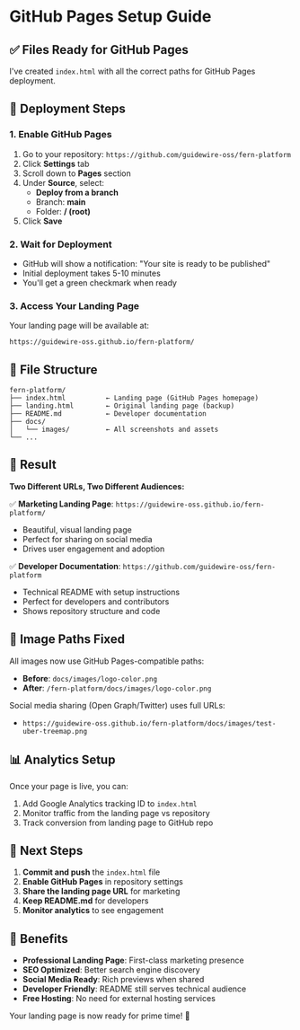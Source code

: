 # GitHub Pages Setup Guide

## ✅ **Files Ready for GitHub Pages**

I've created `index.html` with all the correct paths for GitHub Pages deployment.

## 🚀 **Deployment Steps**

### **1. Enable GitHub Pages**
1. Go to your repository: `https://github.com/guidewire-oss/fern-platform`
2. Click **Settings** tab
3. Scroll down to **Pages** section
4. Under **Source**, select:
   - **Deploy from a branch**
   - Branch: **main**
   - Folder: **/ (root)**
5. Click **Save**

### **2. Wait for Deployment**
- GitHub will show a notification: "Your site is ready to be published"
- Initial deployment takes 5-10 minutes
- You'll get a green checkmark when ready

### **3. Access Your Landing Page**
Your landing page will be available at:
```
https://guidewire-oss.github.io/fern-platform/
```

## 📁 **File Structure**

```
fern-platform/
├── index.html          ← Landing page (GitHub Pages homepage)
├── landing.html        ← Original landing page (backup)
├── README.md           ← Developer documentation
├── docs/
│   └── images/         ← All screenshots and assets
└── ...
```

## 🎯 **Result**

**Two Different URLs, Two Different Audiences:**

✅ **Marketing Landing Page**: `https://guidewire-oss.github.io/fern-platform/`
- Beautiful, visual landing page
- Perfect for sharing on social media
- Drives user engagement and adoption

✅ **Developer Documentation**: `https://github.com/guidewire-oss/fern-platform`
- Technical README with setup instructions
- Perfect for developers and contributors
- Shows repository structure and code

## 🔧 **Image Paths Fixed**

All images now use GitHub Pages-compatible paths:
- **Before**: `docs/images/logo-color.png`
- **After**: `/fern-platform/docs/images/logo-color.png`

Social media sharing (Open Graph/Twitter) uses full URLs:
- `https://guidewire-oss.github.io/fern-platform/docs/images/test-uber-treemap.png`

## 📊 **Analytics Setup**

Once your page is live, you can:
1. Add Google Analytics tracking ID to `index.html`
2. Monitor traffic from the landing page vs repository
3. Track conversion from landing page to GitHub repo

## 🚀 **Next Steps**

1. **Commit and push** the `index.html` file
2. **Enable GitHub Pages** in repository settings
3. **Share the landing page URL** for marketing
4. **Keep README.md** for developers
5. **Monitor analytics** to see engagement

## 🎉 **Benefits**

- **Professional Landing Page**: First-class marketing presence
- **SEO Optimized**: Better search engine discovery
- **Social Media Ready**: Rich previews when shared
- **Developer Friendly**: README still serves technical audience
- **Free Hosting**: No need for external hosting services

Your landing page is now ready for prime time! 🌟